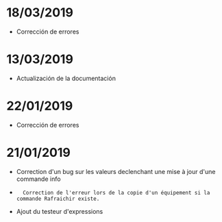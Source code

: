 # 18/03/2019

- Corrección de errores

# 13/03/2019

- Actualización de la documentación

# 22/01/2019

-   Corrección de errores

# 21/01/2019

-   Correction d'un bug sur les valeurs declenchant une mise à jour d'une commande info
-       Correction de l'erreur lors de la copie d'un équipement si la commande Rafraichir existe.
-   Ajout du testeur d'expressions
